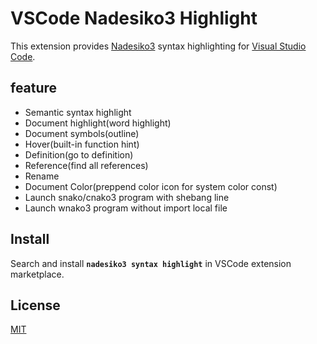 # VSCode Nadesiko3 Highlight

This extension provides [Nadesiko3](https://nadesi.com/) syntax highlighting for [Visual Studio Code](https://code.visualstudio.com/).

## feature

- Semantic syntax highlight
- Document highlight(word highlight)
- Document symbols(outline)
- Hover(built-in function hint)
- Definition(go to definition)
- Reference(find all references)
- Rename
- Document Color(preppend color icon for system color const)
- Launch snako/cnako3 program with shebang line
- Launch wnako3 program without import local file

## Install

Search and install **`nadesiko3 syntax highlight`** in VSCode extension marketplace.

## License

[MIT](LICENSE.txt)

